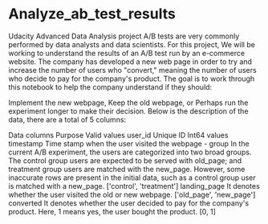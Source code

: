 # Analyze_ab_test_results
Udacity Advanced Data Analysis project
A/B tests are very commonly performed by data analysts and data scientists. For this project, We will be working to understand the results of an A/B test run by an e-commerce website. The company has developed a new web page in order to try and increase the number of users who "convert," meaning the number of users who decide to pay for the company's product. The goal is to work through this notebook to help the company understand if they should:

Implement the new webpage,
Keep the old webpage, or
Perhaps run the experiment longer to make their decision.
Below is the description of the data, there are a total of 5 columns:

Data columns	Purpose	Valid values
user_id	Unique ID	Int64 values
timestamp	Time stamp when the user visited the webpage	-
group	In the current A/B experiment, the users are categorized into two broad groups.
The control group users are expected to be served with old_page; and treatment group users are matched with the new_page.
However, some inaccurate rows are present in the initial data, such as a control group user is matched with a new_page.	['control', 'treatment']
landing_page	It denotes whether the user visited the old or new webpage.	['old_page', 'new_page']
converted	It denotes whether the user decided to pay for the company's product. Here, 1 means yes, the user bought the product.	[0, 1]
